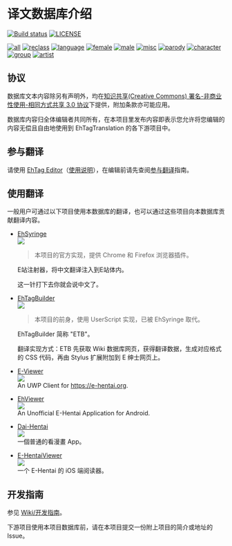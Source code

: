 译文数据库介绍 
==================

[![Build status](https://github.com/EhTagTranslation/Database/workflows/build/badge.svg)](https://github.com/EhTagTranslation/Database/actions)
[![LICENSE](https://img.shields.io/badge/license-by--nc--sa-orange.svg?logo=creative-commons&logoColor=white)](https://github.com/EhTagTranslation/Database/blob/master/LICENSE.md)

<!-- [![Commit](https://img.shields.io/endpoint?color=blueviolet&url=https%3A%2F%2Fehtagconnector.azurewebsites.net%2Fapi%2Fdatabase%2F~badge)](https://github.com/EhTagTranslation/Database/tree/master)  -->
[![all](https://img.shields.io/endpoint?color=brightgreen&url=https%3A%2F%2Fehtagconnector.azurewebsites.net%2Fapi%2Fdatabase%2F~badge%2Fall)](https://editor.ehtt.now.sh/list/all)
[![reclass](https://img.shields.io/endpoint?color=tomato&url=https%3A%2F%2Fehtagconnector.azurewebsites.net%2Fapi%2Fdatabase%2F~badge%2Freclass)](https://editor.ehtt.now.sh/list/reclass)
[![language](https://img.shields.io/endpoint?color=deepskyblue&url=https%3A%2F%2Fehtagconnector.azurewebsites.net%2Fapi%2Fdatabase%2F~badge%2Flanguage)](https://editor.ehtt.now.sh/list/language)
[![female](https://img.shields.io/endpoint?color=deeppink&url=https%3A%2F%2Fehtagconnector.azurewebsites.net%2Fapi%2Fdatabase%2F~badge%2Ffemale)](https://editor.ehtt.now.sh/list/female)
[![male](https://img.shields.io/endpoint?color=slateblue&url=https%3A%2F%2Fehtagconnector.azurewebsites.net%2Fapi%2Fdatabase%2F~badge%2Fmale)](https://editor.ehtt.now.sh/list/male)
[![misc](https://img.shields.io/endpoint?color=lightgray&url=https%3A%2F%2Fehtagconnector.azurewebsites.net%2Fapi%2Fdatabase%2F~badge%2Fmisc)](https://editor.ehtt.now.sh/list/misc)
[![parody](https://img.shields.io/endpoint?color=darkviolet&url=https%3A%2F%2Fehtagconnector.azurewebsites.net%2Fapi%2Fdatabase%2F~badge%2Fparody)](https://editor.ehtt.now.sh/list/parody)
[![character](https://img.shields.io/endpoint?color=cadetblue&url=https%3A%2F%2Fehtagconnector.azurewebsites.net%2Fapi%2Fdatabase%2F~badge%2Fcharacter)](https://editor.ehtt.now.sh/list/character)
[![group](https://img.shields.io/endpoint?color=darkkhaki&url=https%3A%2F%2Fehtagconnector.azurewebsites.net%2Fapi%2Fdatabase%2F~badge%2Fgroup)](https://editor.ehtt.now.sh/list/group)
[![artist](https://img.shields.io/endpoint?color=chocolate&url=https%3A%2F%2Fehtagconnector.azurewebsites.net%2Fapi%2Fdatabase%2F~badge%2Fartist)](https://editor.ehtt.now.sh/list/artist)

## 协议

数据库文本内容除另有声明外，均在[知识共享(Creative Commons) 署名-非商业性使用-相同方式共享 3.0 协议](https://github.com/EhTagTranslation/Database/blob/master/LICENSE.md)下提供，附加条款亦可能应用。

数据库内容归全体编辑者共同所有，在本项目里发布内容即表示您允许将您编辑的内容无偿且自由地使用到 EhTagTranslation 的各下游项目中。

## 参与翻译

请使用 [EhTag Editor](https://editor.ehtt.now.sh)（[使用说明](https://github.com/EhTagTranslation/Editor/wiki)），在编辑前请先查阅[参与翻译](https://github.com/EhTagTranslation/Database/wiki/参与翻译)指南。

## 使用翻译

一般用户可通过以下项目使用本数据库的翻译，也可以通过这些项目向本数据库贡献翻译内容。

* [EhSyringe](https://github.com/EhTagTranslation/EhSyringe)  
  ![][plat-web]  
  > 本项目的官方实现，提供 Chrome 和 Firefox 浏览器插件。
  
  E站注射器，将中文翻译注入到E站体内。
  
  这一针打下去你就会说中文了。

* [EhTagBuilder](https://github.com/Mapaler/EhTagTranslator/wiki/EhTagBuilder)  
  ![][plat-web]  
  > 本项目的前身，使用 UserScript 实现，已被 EhSyringe 取代。

  EhTagBuilder 简称 "ETB"。

  翻译实现方式：ETB 先获取 Wiki 数据库网页，获得翻译数据，生成对应格式的 CSS 代码，再由 Stylus 扩展附加到 E 绅士网页上。

* [E-Viewer](https://github.com/OpportunityLiu/E-Viewer)  
  ![][plat-uwp]  
  An UWP Client for <https://e-hentai.org>.

* [EhViewer](https://github.com/seven332/EhViewer)  
  ![][plat-android]  
  An Unofficial E-Hentai Application for Android.

* [Dai-Hentai](https://github.com/DaidoujiChen/Dai-Hentai)  
  ![][plat-ios]  
  一個普通的看漫畫 App。
  
* [E-HentaiViewer](https://github.com/kayanouriko/E-HentaiViewer)  
  ![][plat-ios]  
  一个 E-Hentai 的 iOS 端阅读器。
  
## 开发指南

参见 [Wiki/开发指南](https://github.com/EhTagTranslation/Database/wiki/开发指南)。

下游项目使用本项目数据库前，请在本项目提交一份附上项目的简介或地址的 Issue。

[plat-web]: https://img.shields.io/badge/platform-web-red.svg?logo=javascript
[plat-ios]: https://img.shields.io/badge/platform-iOS-lightgrey.svg?logo=apple
[plat-uwp]: https://img.shields.io/badge/platform-UWP-blue.svg?logo=windows
[plat-android]: https://img.shields.io/badge/platform-Android-brightgreen.svg?logo=android
